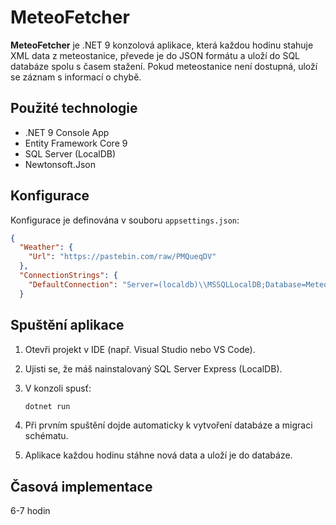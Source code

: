 ﻿# MeteoFetcher

**MeteoFetcher** je .NET 9 konzolová aplikace, která každou hodinu stahuje XML data z meteostanice, převede je do JSON formátu a uloží do SQL databáze spolu s časem stažení. Pokud meteostanice není dostupná, uloží se záznam s informací o chybě.

## Použité technologie

- .NET 9 Console App  
- Entity Framework Core 9  
- SQL Server (LocalDB)  
- Newtonsoft.Json  

## Konfigurace

Konfigurace je definována v souboru `appsettings.json`:

```json
{
  "Weather": {
    "Url": "https://pastebin.com/raw/PMQueqDV"
  },
  "ConnectionStrings": {
    "DefaultConnection": "Server=(localdb)\\MSSQLLocalDB;Database=MeteoDB;Trusted_Connection=True;TrustServerCertificate=True;"
  }
```
## Spuštění aplikace

1. Otevři projekt v IDE (např. Visual Studio nebo VS Code).
2. Ujisti se, že máš nainstalovaný SQL Server Express (LocalDB).
3. V konzoli spusť:

    ```bash
    dotnet run
    ```

4. Při prvním spuštění dojde automaticky k vytvoření databáze a migraci schématu.
5. Aplikace každou hodinu stáhne nová data a uloží je do databáze.

## Časová implementace
6-7 hodin

